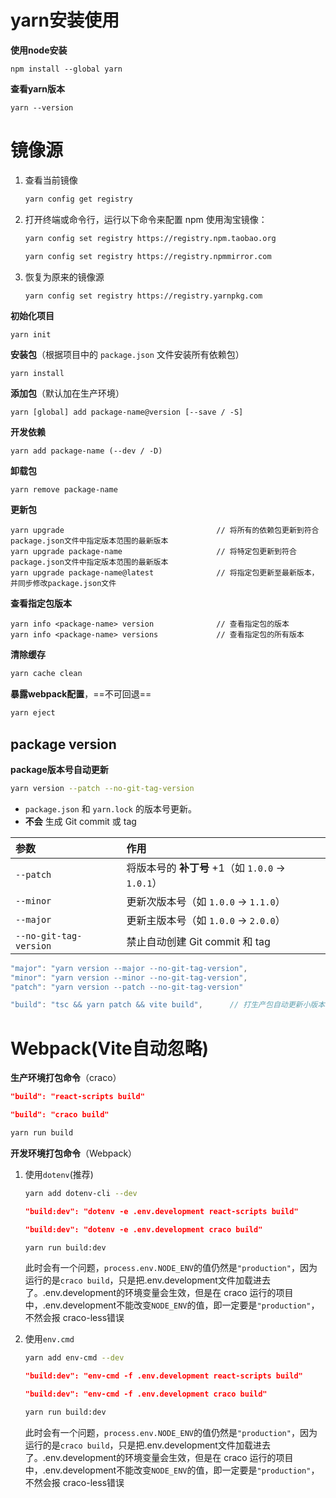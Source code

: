 # yarn安装使用

**使用node安装**

```shell
npm install --global yarn
```

**查看yarn版本**

```shell
yarn --version
```



# 镜像源

1. 查看当前镜像

   ```bash
   yarn config get registry
   ```

2. 打开终端或命令行，运行以下命令来配置 npm 使用淘宝镜像：

   ```bash
   yarn config set registry https://registry.npm.taobao.org
   
   yarn config set registry https://registry.npmmirror.com
   ```

3. 恢复为原来的镜像源

   ````bash
   yarn config set registry https://registry.yarnpkg.com
   ````




**初始化项目**

```shell
yarn init
```

**安装包**（根据项目中的 `package.json` 文件安装所有依赖包）

```shell
yarn install
```

**添加包**（默认加在生产环境）

```shell
yarn [global] add package-name@version [--save / -S]
```

**开发依赖**

```shell
yarn add package-name (--dev / -D)
```

**卸载包**

```shell
yarn remove package-name
```

**更新包**

```shell
yarn upgrade                                  // 将所有的依赖包更新到符合package.json文件中指定版本范围的最新版本
yarn upgrade package-name                     // 将特定包更新到符合package.json文件中指定版本范围的最新版本
yarn upgrade package-name@latest              // 将指定包更新至最新版本，并同步修改package.json文件
```

**查看指定包版本**

```shell
yarn info <package-name> version              // 查看指定包的版本
yarn info <package-name> versions             // 查看指定包的所有版本
```

**清除缓存**

```bash
yarn cache clean
```

**暴露webpack配置**，==不可回退==

```bash
yarn eject
```



## package version

**package版本号自动更新**

```bash
yarn version --patch --no-git-tag-version
```

- `package.json` 和 `yarn.lock` 的版本号更新。
- **不会** 生成 Git commit 或 tag

| 参数                   | 作用                                             |
| :--------------------- | :----------------------------------------------- |
| `--patch`              | 将版本号的 **补丁号** +1（如 `1.0.0` → `1.0.1`） |
| `--minor`              | 更新次版本号（如 `1.0.0` → `1.1.0`）             |
| `--major`              | 更新主版本号（如 `1.0.0` → `2.0.0`）             |
| `--no-git-tag-version` | 禁止自动创建 Git commit 和 tag                   |

```typescript
"major": "yarn version --major --no-git-tag-version",
"minor": "yarn version --minor --no-git-tag-version",
"patch": "yarn version --patch --no-git-tag-version"

"build": "tsc && yarn patch && vite build",      // 打生产包自动更新小版本号
```



# Webpack(Vite自动忽略)

**生产环境打包命令**（craco）

```json
"build": "react-scripts build"

"build": "craco build"
```

```bash
yarn run build
```



**开发环境打包命令**（Webpack）

1. 使用`dotenv`(推荐)

   ```bash
   yarn add dotenv-cli --dev
   ```

   ```json
   "build:dev": "dotenv -e .env.development react-scripts build"
   
   "build:dev": "dotenv -e .env.development craco build"
   ```

   ```bash
   yarn run build:dev
   ```

   此时会有一个问题，`process.env.NODE_ENV`的值仍然是`"production"`，因为运行的是`craco build`，只是把.env.development文件加载进去了。.env.development的环境变量会生效，但是在 craco 运行的项目中，.env.development不能改变`NODE_ENV`的值，即一定要是`"production"`，不然会报 craco-less错误

2. 使用`env.cmd`

   ```bash
   yarn add env-cmd --dev
   ```

   ```json
   "build:dev": "env-cmd -f .env.development react-scripts build"
   
   "build:dev": "env-cmd -f .env.development craco build"
   ```
   
   ```bash
   yarn run build:dev
   ```
   
   此时会有一个问题，`process.env.NODE_ENV`的值仍然是`"production"`，因为运行的是`craco build`，只是把.env.development文件加载进去了。.env.development的环境变量会生效，但是在 craco 运行的项目中，.env.development不能改变`NODE_ENV`的值，即一定要是`"production"`，不然会报 craco-less错误
